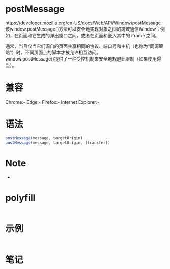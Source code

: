 # postMessage

https://developer.mozilla.org/en-US/docs/Web/API/Window/postMessage  
该window.postMessage()方法可以安全地实现对象之间的跨域通信Window；例如，在页面和它生成的弹出窗口之间，或者在页面和嵌入其中的 iframe 之间。

通常，当且仅当它们源自的页面共享相同的协议、端口号和主机（也称为“同源策略”）时，不同页面上的脚本才被允许相互访问。   
window.postMessage()提供了一种受控机制来安全地规避此限制（如果使用得当）。
  
# 兼容

Chrome:-
Edge:-
Firefox:-
Internet Explorer:-

# 语法

```js
postMessage(message, targetOrigin)
postMessage(message, targetOrigin, [transfer])
```

# Note

-

# polyfill

```js

```

# 示例

```js

```

# 笔记

